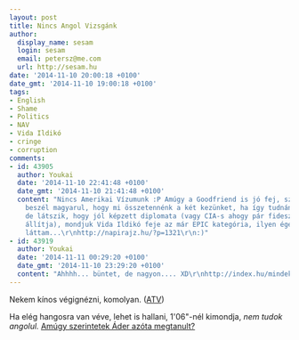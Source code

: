 ```yaml
---
layout: post
title: Nincs Angol Vizsgánk
author:
  display_name: sesam
  login: sesam
  email: petersz@me.com
  url: http://sesam.hu
date: '2014-11-10 20:00:18 +0100'
date_gmt: '2014-11-10 19:00:18 +0100'
tags:
- English
- Shame
- Politics
- NAV
- Vida Ildikó
- cringe
- corruption
comments:
- id: 43905
  author: Youkai
  date: '2014-11-10 22:41:48 +0100'
  date_gmt: '2014-11-10 21:41:48 +0100'
  content: "Nincs Amerikai Vízumunk :P Amúgy a Goodfriend is jó fej, szerintem úgy
    beszél magyarul, hogy mi összetennénk a két kezünket, ha így tudnánk angolul,
    de látszik, hogy jól képzett diplomata (vagy CIA-s ahogy pár fidesz hírharsona
    állítja), mondjuk Vida Ildikó feje az már EPIC kategória, ilyen égést, csak rajzolva
    láttam...\r\nhttp://napirajz.hu/?p=1321\r\n:)"
- id: 43919
  author: Youkai
  date: '2014-11-11 00:29:20 +0100'
  date_gmt: '2014-11-10 23:29:20 +0100'
  content: "Ahhhh... büntet, de nagyon.... XD\r\nhttp://index.hu/mindekozben/poszt/2014/11/10/a_legjobb_filmes_idezetek_-_vida_ildiko_kulonkiadas/"
---
```


Nekem kínos végignézni, komolyan. ([ATV](http://www.atv.hu/belfold/20141110-ugy-tunik-vida-ildiko-nem-tud-angolul))

Ha elég hangosra van véve, lehet is hallani, 1'06"-nél kimondja, _nem tudok angolul._ [Amúgy szerintetek Áder azóta megtanult?](/2009/05/26/no-speak-english)
